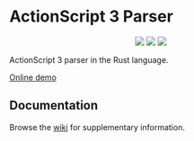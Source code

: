 # ActionScript 3 Parser

<p align="center">
  <a href="https://lib.rs/crates/mxmlextrema-as3parser"><img src="https://img.shields.io/badge/lib.rs-green"></a>
  <a href="https://docs.rs/mxmlextrema-as3parser"><img src="https://img.shields.io/badge/Rust%20API%20Documentation-gray"></a>
  <img src="https://img.shields.io/github/actions/workflow/status/mxmlextrema/as3parser/demo.yml">
</p>

ActionScript 3 parser in the Rust language.

[Online demo](https://mxmlextrema.github.io/as3parser/demo)

## Documentation

Browse the [wiki](https://github.com/mxmlextrema/as3parser/wiki) for supplementary information.